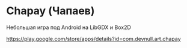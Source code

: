 # Chapay (Чапаев)
Небольшая игра под Android на LibGDX и Box2D

https://play.google.com/store/apps/details?id=com.devnull.art.chapay

